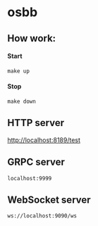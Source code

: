 # osbb

## How work:
#### Start
```
make up
```
#### Stop
```
make down
```

## HTTP server

[http://localhost:8189/test](http://localhost:8189/test)

## GRPC server

```
localhost:9999
```

## WebSocket server

```
ws://localhost:9090/ws
```